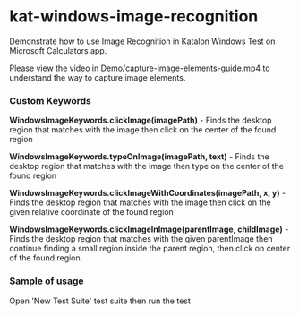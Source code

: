 # kat-windows-image-recognition
Demonstrate how to use Image Recognition in Katalon Windows Test on Microsoft Calculators app.

Please view the video in Demo/capture-image-elements-guide.mp4 to understand the way to capture image elements.

### Custom Keywords

**WindowsImageKeywords.clickImage(imagePath)** - Finds the desktop region that matches with the image then click on the center of the found region

**WindowsImageKeywords.typeOnImage(imagePath, text)** - Finds the desktop region that matches with the image then type on the center of the found region

**WindowsImageKeywords.clickImageWithCoordinates(imagePath, x, y)** - Finds the desktop region that matches with the image then click on the given relative coordinate of the found region

**WindowsImageKeywords.clickImageInImage(parentImage, childImage)** - Finds the desktop region that matches with the given parentImage then continue finding a small region inside the parent region, then click on center of the found region.

### Sample of usage

Open 'New Test Suite' test suite then run the test
